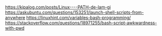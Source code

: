 https://kipalog.com/posts/Linux----PATH-de-lam-gi
https://askubuntu.com/questions/153251/launch-shell-scripts-from-anywhere
https://linuxhint.com/variables-bash-programming/
https://stackoverflow.com/questions/18971255/bash-script-awkwardness-with-pwd
